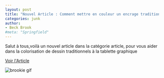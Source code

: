 ```yaml
---
layout: post
title: "Nouvel Article : Comment mettre en couleur un encrage traditionnel sur Krita"
categories: junk
author:
- Beck Brook
#meta: "Springfield"
---
```

Salut à tous,voilà un nouvel article dans la catégorie article, pour vous aider dans la colorisation de dessin traditionnels à la tablette graphique


[Voir l'Article](https://beckbrook.github.io/graphisme/coloAvecKrita.html)



![brookie gif](https://media1.tenor.com/m/cafyQsjlqiwAAAAd/brookie-bongo-cat.gif)


